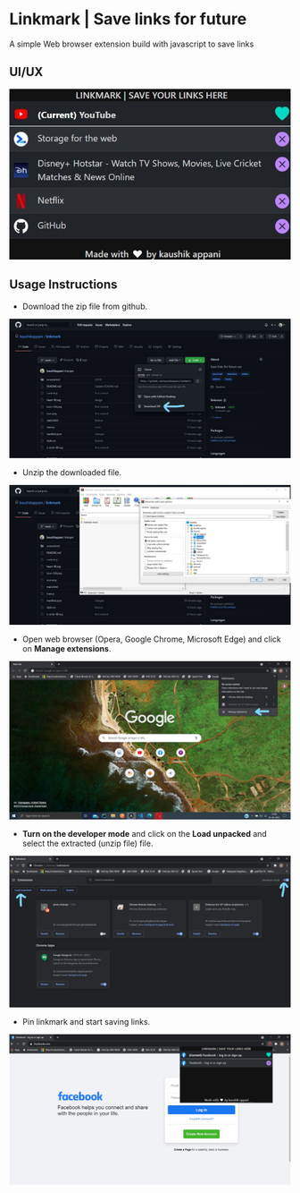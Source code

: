 
  # Linkmark | Save links for future

A simple Web browser extension build with javascript to save links 
 ## UI/UX
<p align="center">
  <img src="screenshort/UI.jpg">
 </p>

## Usage Instructions

* Download the zip file from github.
<p align="center">
  <img src="screenshort/step 1.jpg">
 </p>

 * Unzip the downloaded file.
<p align="center">
  <img src="screenshort/step2.jpg">
 </p>

  * Open web browser (Opera, Google Chrome, Microsoft Edge) and click on **Manage extensions**.
<p align="center">
  <img src="screenshort/step 3.jpg">
 </p>

  * **Turn on the developer mode** and click on the **Load unpacked** and select the extracted (unzip file) file.
<p align="center">
  <img src="screenshort/step 4.jpg">
 </p>

  * Pin linkmark and start saving links.
<p align="center">
  <img src="screenshort/step 5.jpg">
 </p>
